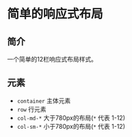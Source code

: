 # 简单的响应式布局
## 简介
一个简单的12栏响应式布局样式。
## 元素
* `container` 主体元素
* `row` 行元素
* `col-md-*` 大于780px的布局(`*` 代表 1-12)
* `col-sm-*` 小于780px的布局(`*` 代表 1-12)
